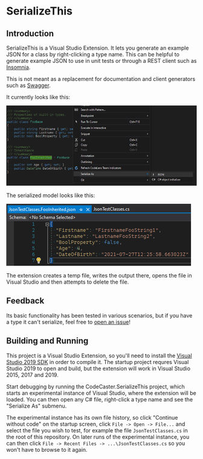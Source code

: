 # SerializeThis

## Introduction
SerializeThis is a Visual Studio Extension. It lets you generate an example JSON for a class by right-clicking a type name. This can be helpful to generate example JSON to use in unit tests or through a REST client such as [Insomnia](https://insomnia.rest/).

This is not meant as a replacement for documentation and client generators such as [Swagger](http://swagger.io/).

It currently looks like this:

![SerializeThis Screenshot](./static/images/Serialize_This-Menu.png)

The serialized model looks like this:

![SerializeThis Screenshot](./static/images/Serialize_This-Serialized.png)

The extension creates a temp file, writes the output there, opens the file in Visual Studio and then attempts to delete the file. 

## Feedback
Its basic functionality has been tested in various scenarios, but if you have a type it can't serialize, feel free to [open an issue](https://github.com/CodeCasterNL/CodeCaster.SerializeThis/issues)!

## Building and Running
This project is a Visual Studio Extension, so you'll need to install the [Visual Studio 2019 SDK](https://docs.microsoft.com/en-us/visualstudio/extensibility/installing-the-visual-studio-sdk?view=vs-201) in order to compile it. The startup project requres Visual Studio 2019 to open and build, but the extension will work in Visual Studio 2015, 2017 and 2019.

Start debugging by running the CodeCaster.SerializeThis project, which starts an experimental instance of Visual Studio, where the extension will be loaded. You can then open any C# file, right-click a type name and see the "Serialize As" submenu.

The experimental instance has its own file history, so click "Continue without code" on the startup screen, click `File -> Open -> File...` and select the file you wish to test, for example the file `JsonTestClasses.cs` in the root of this repository. On later runs of the experimental instance, you can then click `File -> Recent Files -> ...\JsonTestClasses.cs` so you won't have to browse to it again.
